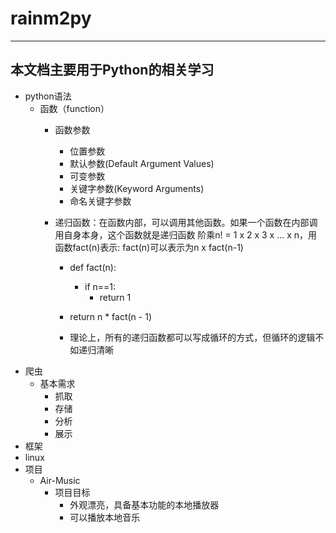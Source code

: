 # rainm2py
-------------------------------------
本文档主要用于Python的相关学习
-------------------------------------
+ python语法
  + 函数（function）
    + 函数参数
      + 位置参数
      + 默认参数(Default Argument Values)
      + 可变参数
      + 关键字参数(Keyword Arguments)
      + 命名关键字参数
    + 递归函数：在函数内部，可以调用其他函数。如果一个函数在内部调用自身本身，这个函数就是递归函数
      阶乘n! = 1 x 2 x 3 x ... x n，用函数fact(n)表示: fact(n)可以表示为n x fact(n-1)

      + def fact(n):
        + if n==1:
          + return 1
      + return n * fact(n - 1) 

      + 理论上，所有的递归函数都可以写成循环的方式，但循环的逻辑不如递归清晰
+ 爬虫
  + 基本需求
    + 抓取
    + 存储
    + 分析
    + 展示
+ 框架
+ linux
+ 项目
  + Air-Music
    + 项目目标
      + 外观漂亮，具备基本功能的本地播放器
      + 可以播放本地音乐
